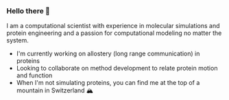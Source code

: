 ### Hello there 👾

I am a computational scientist with experience in molecular simulations and protein engineering and a passion for computational modeling no matter the system.

- I'm currently working on allostery (long range communication) in proteins
- Looking to collaborate on method development to relate protein motion and function
- When I'm not simulating proteins, you can find me at the top of a mountain in Switzerland 🏔
  
<!--
**mahdiofhijaz/mahdiofhijaz** is a ✨ _special_ ✨ repository because its `README.md` (this file) appears on your GitHub profile.

Here are some ideas to get you started:

- 🔭 I’m currently working on ...
- 🌱 I’m currently learning ...
- 👯 I’m looking to collaborate on ...
- 🤔 I’m looking for help with ...
- 💬 Ask me about ...
- 📫 How to reach me: ...
- 😄 Pronouns: ...
- ⚡ Fun fact: ...
-->
